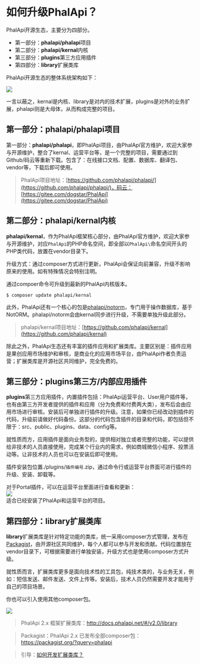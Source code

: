 
# 如何升级PhalApi？


PhalApi开源生态，主要分为四部分。  

 + 第一部分：**phalapi/phalapi**项目
 + 第二部分：**phalapi/kernal**内核
 + 第三部分：**plugins**第三方应用插件
 + 第四部分：**library**扩展类库

PhalApi开源生态的整体系统架构如下：  

![](http://cd8.yesapi.net/yesyesapi_20200403234846_efba32461a62f4f3d93afc3a1bb341f2.png)

一言以蔽之，kernal是内核、library是对内的技术扩展，plugins是对外的业务扩展，phalapi则是大母体，从而构成完整的项目。  

## 第一部分：**phalapi/phalapi**项目
第一部分：**phalapi/phalapi**，即PhalApi项目，由PhalApi官方维护，欢迎大家参与开源维护，整合了kernal、运营平台等，是一个完整的项目，需要通过到Github/码云等重新下载。包含了：在线接口文档、配置、数据库、翻译包、vendor等，下载后即可使用。  

> PhalApi项目地址：[https://github.com/phalapi/phalapi/](https://github.com/phalapi/phalapi/)，码云：[https://gitee.com/dogstar/PhalApi](https://gitee.com/dogstar/PhalApi)  

## 第二部分：**phalapi/kernal**内核
**phalapi/kernal**，作为PhalApi框架核心部分，由PhalApi官方维护，欢迎大家参与开源维护，对应```PhalApi```的PHP命名空间，即全部以```PhalApi\```命名空间开头的PHP类代码，放置在vendor目录下。  

升级方式：通过composer方式进行更新，PhalApi会保证向前兼容，升级不影响原来的使用。如有特殊情况会特别注明。  

通过compoer命令可升级到最新的PhalApi内核版本。  
```
$ composer update phalapi/kernal
```

此外，PhalApi还有一个核心的包是[phalapi/notorm](https://github.com/phalapi/notorm)，专门用于操作数据库，基于NotORM。phalapi/notorm会由kernal同步进行升级，不需要单独升级此部分。   


> phalapi/kernal项目地址：[https://github.com/phalapi/kernal](https://github.com/phalapi/kernal)

除此之外，PhalApi生态还有丰富的插件应用和扩展类库。主要区别是：插件应用是果创应用市场维护和审核，是商业化的应用市场平台，由PhalApi作者负责运营；扩展类库是开源社区共同维护，完全免费的。  

## 第三部分：**plugins**第三方/内部应用插件
**plugins**第三方应用插件，内置插件包括：PhalApi运营平台、User用户插件等，也有由第三方开发者提供的插件和应用（分为免费和付费两大类），发布后会由应用市场进行审核。安装后可单独进行插件的升级。注意，如果你已经改动到插件的代码，升级前请做好代码备份。这部分的代码包含插件的目录和代码，即包括但不限于：src、public、plugins、data、config等。  

就性质而方，应用插件是面向业务型的，提供相对独立或者完整的功能，可以提供给非技术的人员直接使用，完成某个行业内的需求，例如商城微信小程序、投票活动等。让非技术的人员也可以在安装后即可使用。  

插件安装包位置./plugins/```插件编号```.zip，通过命令行或运营平台界面可进行插件的升级、安装、卸载等。  

对于Portal插件，可以在运营平台里面进行查看和更新：  
![](http://cd8.yesapi.net/yesyesapi_20200401113206_dd211561c085fef8fe71e5793b2b4cf9.png)  
适合已经安装了PhalApi和运营平台的项目。  


## 第四部分：**library**扩展类库

**library**扩展类库是针对特定功能的类库，统一采用composer方式管理，发布在[Packagist](https://packagist.org/?query=phalapi)，由开源社区共同维护，每个人都可以参与开发和贡献。代码位置放在vendor目录下，可根据需要进行单独安装，升级方式也是使用composer方式升级。  

就性质而言，扩展类库更多是面向技术性的工具包，纯技术类的，与业务无关，例如：短信发送、邮件发送、文件上传等。安装后，技术人员仍然需要开发才能用于自己的项目场景。  

你也可以引入使用其他composer包。  

![](http://cd8.yesapi.net/yesyesapi_20200403233029_e444c13793e6cc01b85407b09e843855.png)  

> PhalApi 2.x 框架扩展类库：http://docs.phalapi.net/#/v2.0/library  

> Packagist：PhalApi 2.x 已发布全部composer包：https://packagist.org/?query=phalapi  

> 引导：[如何开发扩展类库？](http://docs.phalapi.net/#/v2.0/library?id=%e5%a6%82%e4%bd%95%e5%bc%80%e5%8f%91%e6%89%a9%e5%b1%95%e7%b1%bb%e5%ba%93%ef%bc%9f)


